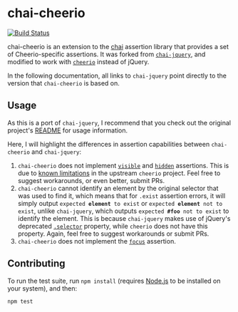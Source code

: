 # chai-cheerio

[![Build Status](https://travis-ci.org/Merott/chai-cheerio.svg?branch=master)](https://travis-ci.org/Merott/chai-cheerio)

chai-cheerio is an extension to the [chai](http://chaijs.com/) assertion library that
provides a set of Cheerio-specific assertions. It was forked from [`chai-jquery`](https://github.com/chaijs/chai-jquery),
and modified to work with [`cheerio`](https://github.com/cheeriojs/cheerio)
instead of jQuery.

In the following documentation, all links to `chai-jquery` point directly to the version
that `chai-cheerio` is based on.

## Usage

As this is a port of `chai-jquery`, I recommend that you check out the original
project's [README](https://github.com/chaijs/chai-jquery/blob/e1c6697286274bc4c6170040c0f1a7742c8b5798/README.md)
for usage information.

Here, I will highlight the differences in assertion capabilities between
`chai-cheerio` and `chai-jquery`:

1. `chai-cheerio` does not implement [`visible`](https://github.com/chaijs/chai-jquery/blob/e1c6697286274bc4c6170040c0f1a7742c8b5798/README.md#visible) and [`hidden`](https://github.com/chaijs/chai-jquery/blob/e1c6697286274bc4c6170040c0f1a7742c8b5798/README.md#hidden)
assertions. This is due to [known limitations](https://github.com/cheeriojs/cheerio/issues/362)
in the upstream `cheerio` project. Feel free to suggest workarounds, or even better, submit PRs.
2. `chai-cheerio` cannot identify an element by the original selector that was used
to find it, which means that for `.exist` assertion errors, it will simply output
`expected `**`element`**` to exist` or `expected `**`element`**` not to exist`, unlike
`chai-jquery`, which outputs `expected `**`#foo`**` not to exist` to identify the element.
This is because `chai-jquery` makes use of jQuery's deprecated [`.selector`](https://api.jquery.com/selector/)
property, while `cheerio` does not have this property. Again, feel free to
suggest workarounds or submit PRs.
3. `chai-cheerio` does not implement the [`focus`](https://github.com/chaijs/chai-jquery/blob/e1c6697286274bc4c6170040c0f1a7742c8b5798/README.md#focus) assertion.

## Contributing

To run the test suite, run `npm install` (requires
[Node.js](http://nodejs.org/) to be installed on your system), and then:

```
npm test
```
